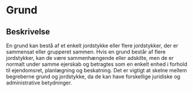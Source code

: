 # Grund

## Beskrivelse

En grund kan bestå af et enkelt jordstykke eller flere jordstykker, der er sammensat eller grupperet sammen. Hvis en grund består af flere jordstykker, kan de være sammenhængende eller adskilte, men de er normalt under samme ejerskab og betragtes som en enkelt enhed i forhold til ejendomsret, planlægning og beskatning. Det er vigtigt at skelne mellem begreberne grund og jordstykke, da de kan have forskellige juridiske og administrative betydninger.
